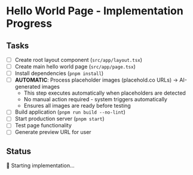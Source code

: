 # Hello World Page - Implementation Progress

## Tasks

- [ ] Create root layout component (`src/app/layout.tsx`)
- [ ] Create main hello world page (`src/app/page.tsx`)
- [ ] Install dependencies (`pnpm install`)
- [ ] **AUTOMATIC**: Process placeholder images (placehold.co URLs) → AI-generated images
  - This step executes automatically when placeholders are detected
  - No manual action required - system triggers automatically
  - Ensures all images are ready before testing
- [ ] Build application (`pnpm run build --no-lint`)
- [ ] Start production server (`pnpm start`)
- [ ] Test page functionality
- [ ] Generate preview URL for user

## Status
🚀 Starting implementation...